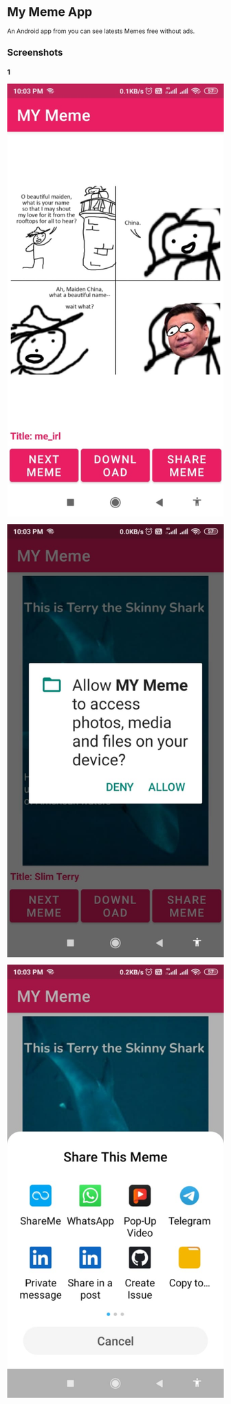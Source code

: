 
# My Meme App
An Android app from you can see  latests Memes free without ads.

## Screenshots

### 1
![Screenshot 1](https://github.com/abhithory/MyMemeApp/blob/bb8b41d54f5587156eb08629861cf9547d20b570/screenshot/1%20(1).jpeg)

![Screenshot 1](https://github.com/abhithory/MyMemeApp/blob/bb8b41d54f5587156eb08629861cf9547d20b570/screenshot/1%20(2).jpeg)

![Screenshot 1](https://github.com/abhithory/MyMemeApp/blob/bb8b41d54f5587156eb08629861cf9547d20b570/screenshot/1%20(3).jpeg)

